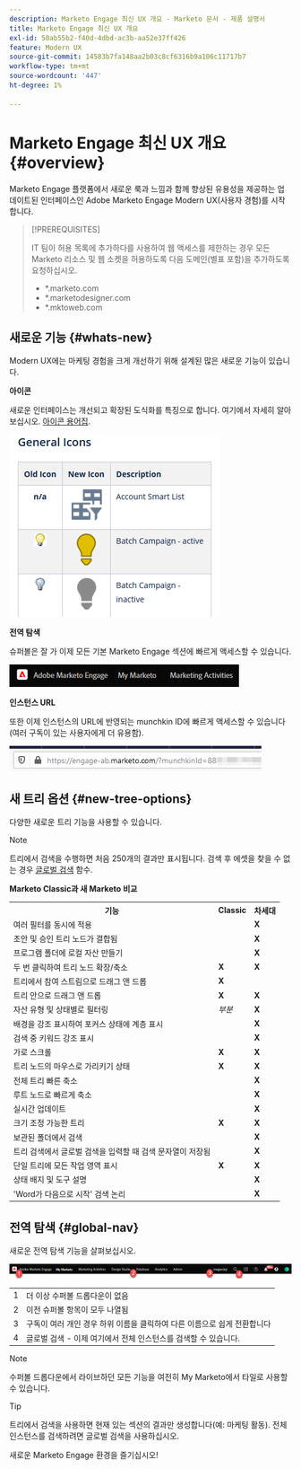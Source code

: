 ```yaml
---
description: Marketo Engage 최신 UX 개요 - Marketo 문서 - 제품 설명서
title: Marketo Engage 최신 UX 개요
exl-id: 50ab55b2-f40d-4dbd-ac3b-aa52e37ff426
feature: Modern UX
source-git-commit: 14583b7fa148aa2b03c8cf6316b9a106c11717b7
workflow-type: tm+mt
source-wordcount: '447'
ht-degree: 1%

---
```


# Marketo Engage 최신 UX 개요 {#overview}

Marketo Engage 플랫폼에서 새로운 룩과 느낌과 함께 향상된 유용성을 제공하는 업데이트된 인터페이스인 Adobe Marketo Engage Modern UX(사용자 경험)를 시작합니다.

>[!PREREQUISITES]
>
>IT 팀이 허용 목록에 추가하다를 사용하여 웹 액세스를 제한하는 경우 모든 Marketo 리소스 및 웹 소켓을 허용하도록 다음 도메인(별표 포함)을 추가하도록 요청하십시오.
>
>* *.marketo.com
>* *.marketodesigner.com
>* *.mktoweb.com

## 새로운 기능 {#whats-new}

Modern UX에는 마케팅 경험을 크게 개선하기 위해 설계된 많은 새로운 기능이 있습니다.

**아이콘**

새로운 인터페이스는 개선되고 확장된 도식화를 특징으로 합니다. 여기에서 자세히 알아보십시오. [아이콘 용어집](/help/marketo/product-docs/getting-started/things-to-know/icon-glossary.md).

![](assets/overview-2.png)

**전역 탐색**

슈퍼볼은 잘 가 이제 모든 기본 Marketo Engage 섹션에 빠르게 액세스할 수 있습니다.

![](assets/overview-5.png)

**인스턴스 URL**

또한 이제 인스턴스의 URL에 반영되는 munchkin ID에 빠르게 액세스할 수 있습니다(여러 구독이 있는 사용자에게 더 유용함).

![](assets/overview-6.png)

## 새 트리 옵션 {#new-tree-options}

다양한 새로운 트리 기능을 사용할 수 있습니다.

>[!NOTE]
>
>트리에서 검색을 수행하면 처음 250개의 결과만 표시됩니다. 검색 후 에셋을 찾을 수 없는 경우 [글로벌 검색](/help/marketo/product-docs/marketo-engage-modern-ux/using-the-global-search.md) 함수.

**Marketo Classic과 새 Marketo 비교**

<table> 
 <tbody>
  <tr>
   <th>기능</th> 
   <th>Classic</th> 
   <th>차세대</th> 
  </tr>
  <tr>
   <td>여러 필터를 동시에 적용</td> 
   <td></td> 
   <td><strong>X</strong></td>  
  </tr>
  <tr>
   <td>초안 및 승인 트리 노드가 결합됨</td> 
   <td></td> 
   <td><strong>X</strong></td> 
  </tr>
  <tr>
   <td>프로그램 폴더에 로컬 자산 만들기</td> 
   <td></td> 
   <td><strong>X</strong></td> 
  </tr>
  <tr>
   <td>두 번 클릭하여 트리 노드 확장/축소</td> 
   <td><strong>X</strong></td> 
   <td><strong>X</strong></td>  
  </tr>
  <tr>
   <td>트리에서 참여 스트림으로 드래그 앤 드롭</td> 
   <td><strong>X</strong></td> 
   <td></td> 
  </tr>
  <tr>
   <td>트리 안으로 드래그 앤 드롭</td> 
   <td><strong>X</strong></td> 
   <td><strong>X</strong></td> 
  </tr>
  <tr>
   <td>자산 유형 및 상태별로 필터링</td> 
   <td><i>부분</i></td> 
   <td><strong>X</strong></td>  
  </tr>
  <tr>
   <td>배경을 강조 표시하여 포커스 상태에 계층 표시</td> 
   <td></td> 
   <td><strong>X</strong></td> 
  </tr>
  <tr>
   <td>검색 중 키워드 강조 표시</td> 
   <td></td> 
   <td><strong>X</strong></td> 
  </tr>
  <tr>
   <td>가로 스크롤</td> 
   <td><strong>X</strong></td> 
   <td><strong>X</strong></td>  
  </tr>
  <tr>
   <td>트리 노드의 마우스로 가리키기 상태</td> 
   <td><strong>X</strong></td> 
   <td><strong>X</strong></td> 
  </tr>
  <tr>
   <td>전체 트리 빠른 축소</td> 
   <td></td> 
   <td><strong>X</strong></td> 
  </tr>
  <tr>
   <td>루트 노드로 빠르게 축소</td> 
   <td></td> 
   <td><strong>X</strong></td>  
  </tr>
  <tr>
   <td>실시간 업데이트</td> 
   <td></td> 
   <td><strong>X</strong></td> 
  </tr>
  <tr>
   <td>크기 조정 가능한 트리</td> 
   <td><strong>X</strong></td> 
   <td><strong>X</strong></td> 
  </tr>
  <tr>
   <td>보관된 폴더에서 검색</td> 
   <td></td> 
   <td><strong>X</strong></td>  
  </tr>
  <tr>
   <td>트리 검색에서 글로벌 검색을 입력할 때 검색 문자열이 저장됨</td> 
   <td></td> 
   <td><strong>X</strong></td> 
  </tr>
  <tr>
   <td>단일 트리에 모든 작업 영역 표시</td> 
   <td><strong>X</strong></td> 
   <td><strong>X</strong></td> 
  </tr>
  <tr>
   <td>상태 배지 및 도구 설명</td> 
   <td></td> 
   <td><strong>X</strong></td>  
  </tr>
  <tr>
   <td>'Word가 다음으로 시작' 검색 논리</td> 
   <td></td> 
   <td><strong>X</strong></td> 
  </tr>
 </tbody>
</table>

## 전역 탐색 {#global-nav}

새로운 전역 탐색 기능을 살펴보십시오.

![](assets/overview-7.png)

<table> 
 <tbody>
  <tr>
   <td>1</td> 
   <td>더 이상 수퍼볼 드롭다운이 없음</td> 
  </tr>
  <tr>
   <td>2</td> 
   <td>이전 슈퍼볼 항목이 모두 나열됨</td> 
  </tr>
  <tr>
  <tr>
   <td>3</td> 
   <td>구독이 여러 개인 경우 하위 이름을 클릭하여 다른 이름으로 쉽게 전환합니다</td> 
  </tr>
  <tr>
   <td>4</td> 
   <td>글로벌 검색 - 이제 여기에서 전체 인스턴스를 검색할 수 있습니다.</td> 
  </tr>
 </tbody>
</table>

>[!NOTE]
>
>수퍼볼 드롭다운에서 라이브하던 모든 기능을 여전히 My Marketo에서 타일로 사용할 수 있습니다.

>[!TIP]
>
>트리에서 검색을 사용하면 현재 있는 섹션의 결과만 생성합니다(예: 마케팅 활동). 전체 인스턴스를 검색하려면 글로벌 검색을 사용하십시오.

새로운 Marketo Engage 환경을 즐기십시오!
